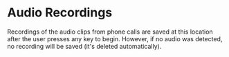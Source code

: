 # Audio Recordings

Recordings of the audio clips from phone calls are saved at this location after the user presses any key to begin.
However, if no audio was detected, no recording will be saved (it's deleted automatically).
